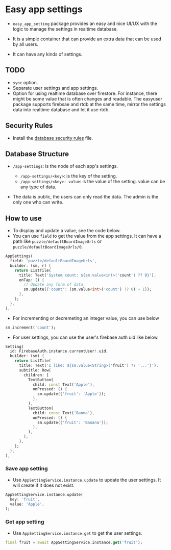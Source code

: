 # Easy app settings

- `easy_app_setting` package provides an easy and nice UI/UX with the logic to manage the settings in realtime database.

- It is a simple container that can provide an extra data that can be used by all users.

- It can have any kinds of settings.

## TODO

- `sync` option.
- Separate user settings and app settings.
- Option for using realtime database over firestore. For instance, there might be some value that is often changes and readable. The easyuser package supports firebsae and rtdb at the same time, mirror the settings data into realtime database and let it use rtdb.

## Security Rules

- Install the [database security rules](../docs/database_security_rules.json) file.

## Database Structure

- `/app-settings`: is the node of each app's settings.
    - `/app-settings/<key>`: is the key of the setting.
    - `/app-settings/<key>: value`: is the value of the setting. value can be any type of data.

- The data is public, the users can only read the data. The admin is the only one who can write.



## How to use

- To display and update a value, see the code below.
- You can use `field` to get the value from the app settings. It can have a path like `puzzle/defaultBoardImageUrls` or `puzzle/defaultBoardImageUrls/0`.

```dart
AppSettings(
  field: 'puzzle/defaultBoardImageUrls',
  builder: (sm, r) {
    return ListTile(
      title: Text('System count: ${sm.value<int>('count') ?? 0}'),
      onTap: () {
        // Update any form of data.
        sm.update({'count': (sm.value<int>('count') ?? 0) + 1});
      },
    );
  },
),
```

- For incrementing or decremeting an integer value, you can use below

```dart
sm.increment('count');
```

- For user settings, you can use the user's firebase auth uid like below.

```dart
Setting(
  id: FirebaseAuth.instance.currentUser!.uid,
  builder: (sm) {
    return ListTile(
      title: Text('I like: ${sm.value<String>('fruit') ?? '...'}'),
      subtitle: Row(
        children: [
          TextButton(
            child: const Text('Apple'),
            onPressed: () {
              sm.update({'fruit': 'Apple'});
            },
          ),
          TextButton(
            child: const Text('Banna'),
            onPressed: () {
              sm.update({'fruit': 'Banana'});
            },
          ),
        ],
      ),
    );
  },
),
```

### Save app setting

- Use `AppSettingService.instance.update` to update the user settings. It will create if it does not exist.

```dart
AppSettingService.instance.update(
  key: 'fruit',
  value: 'Apple',
);
```

### Get app setting

- Use `AppSettingService.instance.get` to get the user settings.

```dart
final fruit = await AppSettingService.instance.get('fruit');
```

